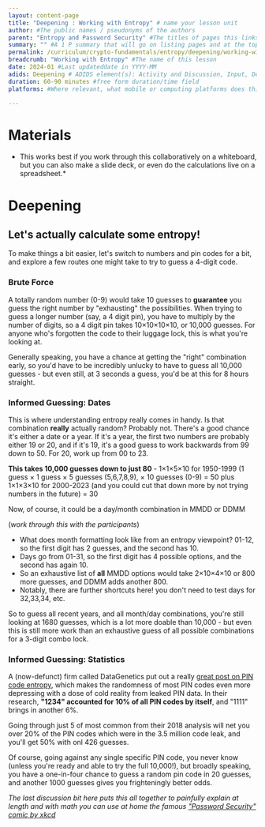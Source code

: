 ```yaml
---
layout: content-page
title: "Deepening : Working with Entropy" # name your lesson unit
author: #The public names / pseudonyms of the authors
parent: "Entropy and Password Security" #The titles of pages this links from
summary: "" #A 1 P summary that will go on listing pages and at the top of this page
permalink: /curriculum/crypto-fundamentals/entropy/deepening/working-with-entropy #The full URL of this, for its primary parent page, e.g. /curriculum/safer-browsing/anonymity-and-circumvention/activity-discussion/offline-circumvention/
breadcrumb: "Working with Entropy" #The name of this lesson
date: 2024-01 #Last updateddate in YYYY-MM
adids: Deepening # ADIDS element(s): Activity and Discussion, Input, Deepening, Synthesis
duration: 60-90 minutes #free form duration/time field
platforms: #Where relevant, what mobile or computing platforms does this apply to: Linux, Mac OS, Windows, Android, iOS

---
```



# Materials 

- This works best if you work through this collaboratively on a whiteboard, but you can also make a slide deck, or even do the calculations live on a spreadsheet.*

# Deepening


## Let's actually calculate some entropy!

To make things a bit easier, let's switch to numbers and pin codes for a bit, and explore a few routes one might take to try to guess a 4-digit code.

### Brute Force

A totally random number (0-9) would take 10 guesses to **guarantee** you guess the right number by "exhausting" the possibilities. When trying to guess a longer number (say, a 4 digit pin), you have to multiply by the number of digits, so a 4 digit pin takes 10×10×10×10, or 10,000 guesses.  For anyone who's forgotten the code to their luggage lock, this is what you're looking at.

Generally speaking, you have a chance at getting the "right" combination early, so you'd have to be incredibly unlucky to have to guess all 10,000 guesses - but even still, at 3 seconds a guess, you'd be at this for 8 hours straight.

### Informed Guessing: Dates

This is where understanding entropy really comes in handy.  Is that combination **really** actually random? Probably not. There's a good chance it's either a date or a year.  If it's a year, the first two numbers are probably either 19 or 20, and if it's 19, it's a good guess to work backwards from 99 down to 50. For 20, work up from 00 to 23. 

**This takes 10,000 guesses down to just 80** - 1×1×5×10 for 1950-1999 (1 guess × 1 guess × 5 guesses (5,6,7,8,9), × 10 guesses (0-9) = 50
plus 1×1×3×10 for 2000-2023 (and you could cut that down more by not trying numbers in the future) = 30

Now, of course, it could be a day/month combination in MMDD or DDMM

(*work through this with the participants*)

* What does month formatting look like from an entropy viewpoint? 01-12, so the first digit has 2 guesses, and the second has 10.
* Days go from 01-31, so the first digit has 4 possible options, and the second has again 10.
* So an exhaustive list of **all** MMDD options would take 2×10×4×10 or 800 more guesses, and DDMM adds another 800.
* Notably, there are further shortcuts here! you don't need to test days for 32,33,34, etc. 

So to guess all recent years, and all month/day combinations, you're still looking at 1680 guesses, which is a lot more doable than 10,000 - but even this is still more work than an exhaustive guess of all possible combinations for a 3-digit combo lock.

### Informed Guessing: Statistics

A (now-defunct) firm called DataGenetics put out a really [great post on PIN code entropy](https://web.archive.org/web/20180803052302/https://www.datagenetics.com/blog/september32012/), which makes the randomness of most PIN codes even more depressing with a dose of cold reality from leaked PIN data.  In their research, **"1234" accounted for 10% of all PIN codes by itself**, and "1111" brings in another 6%. 

Going through just 5 of most common from their 2018 analysis will net you over 20% of the PIN codes which were in the 3.5 million code leak, and you'll get 50% with onl 426 guesses.

Of course, going against any single specific PIN code, you never know (unless you're ready and able to try the full 10,000!), but broadly speaking, you have a one-in-four chance to guess a random pin code in 20 guesses, and another 1000 guesses gives you frighteningly better odds.

*The last discussion bit here puts this all together to painfully explain at length and with math you can use at home the famous ["Password Security" comic by xkcd](https://xkcd.com/936/)*

